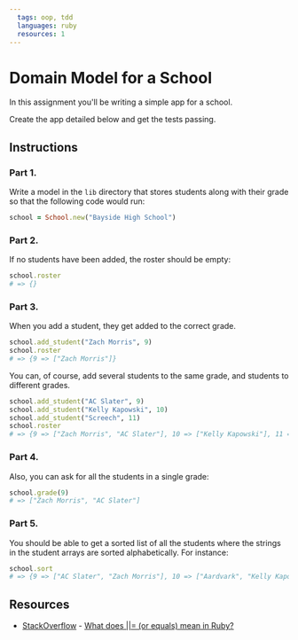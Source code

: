 ```yaml
---
  tags: oop, tdd
  languages: ruby
  resources: 1
---
```


# Domain Model for a School

In this assignment you'll be writing a simple app for a school. 

Create the app detailed below and get the tests passing. 

## Instructions

### Part 1. 

Write a model in the `lib` directory that stores students along with their grade 
so that the following code would run:

```ruby
school = School.new("Bayside High School")
```

### Part 2. 

If no students have been added, the roster should be empty:

```ruby
school.roster
# => {}
```
### Part 3.

When you add a student, they get added to the correct grade.

```ruby
school.add_student("Zach Morris", 9)
school.roster
# => {9 => ["Zach Morris"]}
``` 

You can, of course, add several students to the same grade, and students to 
different grades.

```ruby
school.add_student("AC Slater", 9)
school.add_student("Kelly Kapowski", 10)
school.add_student("Screech", 11)
school.roster
# => {9 => ["Zach Morris", "AC Slater"], 10 => ["Kelly Kapowski"], 11 => ["Screech"]}
```

### Part 4. 

Also, you can ask for all the students in a single grade:

```ruby
school.grade(9)
# => ["Zach Morris", "AC Slater"]
```

### Part 5.
 
You should be able to get a sorted list of all the students where the strings in the student arrays are sorted alphabetically. For instance:

```ruby
school.sort
# => {9 => ["AC Slater", "Zach Morris"], 10 => ["Aardvark", "Kelly Kapowski"], 11 => ["Screech", "Xavier"]}
```

## Resources
* [StackOverflow](http://stackoverflow.com/) - [What does ||= (or equals) mean in Ruby?](http://stackoverflow.com/questions/995593/what-does-or-equals-mean-in-ruby)
